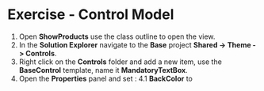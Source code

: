 ﻿# Exercise - Control Model

1. Open **ShowProducts** use the class outline to open the view. 
2. In the **Solution Explorer** navigate to the **Base** project **Shared -> Theme -> Controls**.
3. Right click on the **Controls** folder and add a new item, use the **BaseControl** template, name it **MandatoryTextBox**.
4. Open the **Properties** panel and set :
4.1 **BackColor** to 